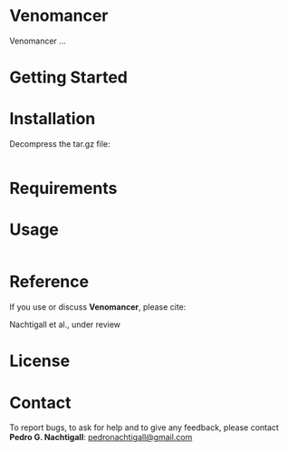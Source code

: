 <!--- ![venomancer_logo](/venomancer_logo.png) -->

Venomancer
==========
<!---[![Latest GitHub release](https://img.shields.io/github/release/pedronachtigall/Venomancer.svg)](https://github.com/pedronachtigall/Venomancer/releases/latest) -->
<!---[![DOI](https://zenodo.org/badge/DOI/10.5281/zenodo.3403273.svg)](https://doi.org/10.5281/zenodo.3403273) -->
<!---[![Published in Genome Biology](https://img.shields.io/badge/published%20in-Genome%20Biology-blue.svg)](https://doi.org/10.1101/gr.214270.116) -->

Venomancer ...

Getting Started
=================

# Installation

Decompress the tar.gz file:
```

```


# Requirements
<!---
- [Python3](https://www.python.org/)
- [Samtools](http://quinlanlab.org/tutorials/samtools/samtools.html) (v1.9)
- [Bowtie2](http://bowtie-bio.sourceforge.net/bowtie2/index.shtml) (v2.3.5.1)
- [Trinity](https://github.com/trinityrnaseq/trinityrnaseq/wiki) (v2.8.5)
- [SPAdes](http://cab.spbu.ru/software/spades/) (v3.13.1)
- [MitoZ](https://github.com/linzhi2013/MitoZ) (v2.4)
-->
# Usage

```

```

Reference
=========

If you use or discuss **Venomancer**, please cite:

Nachtigall et al., under review

License
=======

<!---[GNU GPLv3](https://www.gnu.org/licenses/gpl-3.0.html) -->

Contact
=======

To report bugs, to ask for help and to give any feedback, please contact **Pedro G. Nachtigall**: pedronachtigall@gmail.com

